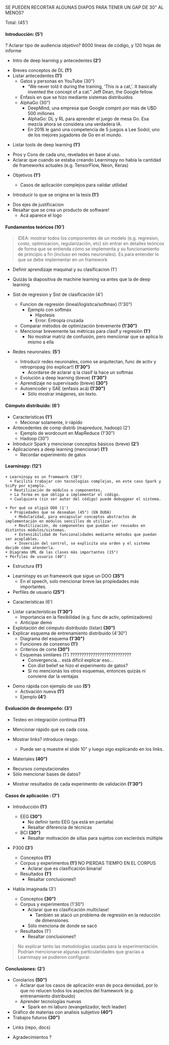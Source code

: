 SE PUEDEN RECORTAR ALGUNAS DIAPOS PARA TENER UN GAP DE 30" AL MENOS?

Total: (45')

#### Introducción: **(5')**

? Aclarar tipo de audiencia objetivo?
6000 líneas de código, y 120 hojas de informe

 - Intro de deep learning y antecedentes **(2')**
  + Breves conceptos de DL **(1')**
  + Listar antecedentes **(1')**
  	+ Gatos y personas en YouTube (30")
      - “We never told it during the training, ‘This is a cat,'. It basically invented the concept of a cat.” Jeff Dean, the Google fellow.
    + Énfasis en que se hizo mediante sistemas distribuidos
    + AlphaGo (30")
      - DeepMind, una empresa que Google compró por más de U$D 500 millones
      - AlphaGo: DL y RL para aprender el juego de mesa Go. Esa mezcla ahora se considera una verdadera IA.
      - En 2016 le ganó una competencia de 5 juegos a Lee Sodol, uno de los mejores jugadores de Go en el mundo.

 - Listar tools de deep learning **(1')**
  + Pros y Cons de cada uno, revelados en base al uso.
  + Aclarar que cuando se estaba creando Learninspy no había la cantidad de frameworks actuales (e.g. TensorFlow, Neon, Keras)

 - Objetivos **(1')**
   + Casos de aplicación complejos para validar utilidad

 - Introducir lo que se origina en la tesis **(1')**
  + Dos ejes de justificacion
  + Resaltar que se crea un producto de software!
    + Acá aparece el logo

#### Fundamentos teóricos (10')

> IDEA: mostrar todos los componentes de un modelo (e.g. regresion, costo, optimizacion, regularización, etc) sin entrar en detalles teóricos de forma que se entienda cómo se implementa y su funcionamiento de principio a fin (incluso en redes neuronales). Es para entender lo que se debe implementar en un framework

 - Definir aprendizaje maquinal y su clasificacion (1')
  + Quizás la diapositiva de machine learning va antes que la de deep learning

 - Sist de regresion y Sist de clasificación (4')
    + Funcion de regresión (lineal/logística/softmax) (1'30")
      + Ejemplo con softmax
        + Hipotesis
        + Error: Entropía cruzada
    + Comparar métodos de optimización brevemente **(1'30")**
    + Mencionar brevemente las métricas para clasif y regresión **(1')**
      + No mostrar matriz de confusión, pero mencionar que se aplica lo mismo a ella

  - Redes neuronales: **(5')**
    + Introducir redes neuronales, como se arquitectan, func de activ y retropropag (no explicar!) **(1'30")**
      + Acordarse de aclarar q la clasif la hace un softmax
    + Evolución a deep learning (breve) **(1'30")**
    + Aprendizaje no supervisado (breve) **(30")**
    + Autoencoder y SAE (enfasis acá) **(1'30")**
      + Sólo mostrar imágenes, sin texto.


#### Cómputo distribuido: **(6')**

  - Características **(1')**
    + Mecionar solamente, ir rápido
  - Antecedentes de comp distrib (mapreduce, hadoop) (2')
    + Ejemplo de wordcount en MapReduce (1'30")
    + Hadoop (30")
  - Introducir Spark y mencionar conceptos básicos (breve) **(2')**
  - Aplicaciones a deep learning (mencionar) **(1')**
    + Recordar experimento de gatos

#### Learninspy: (12')

  ````
  + Learninspy es un framework (30")
    + Facilita trabajar con tecnologías complejas, en este caso Spark y SciPy por ejemplo.
    + Reutilización de módulos o componentes,
    + La forma en que obliga a implementar el código.
    + Cualquiera (sin ser autor del código) puede debuggear el sistema.

  + Por qué se eligió DOO (1')
    + Propiedades que se deseaban (45") (EN DUDA)
      + Modularidad, para encapsular conceptos abstractos de implementación en módulos sencillos de utilizar.
      + Reutilización, de componentes que puedan ser reusados en distintos módulos/sistemas.
      + Extensibilidad de funcionalidades mediante métodos que puedan ser acoplables.
      + Inversión del control, se explicita una orden y el sistema decide cómo atenderla.
  + Diagrama UML de las clases más importantes (15")
  + Perfiles de usuario (40")
  ````

 - Estructura **(1')**
  + Learninspy es un framework que sigue un DOO **(35")**
    + En el speech, solo mencionar breve las propiedades más importantes.
  + Perfiles de usuario **(25")**

 - Características (6')
  + Listar características **(1'30")**
    + Importancia en la flexibilidad (e.g. func de activ, optimizadores)
    + Anticipar demo
  + Explotación del cómputo distribuido (listar) **(30")**
  + Explicar esquema de entrenamiento distribuido (4'30")
    + Diagrama del esquema **(1'30")**
    + Funciones de consenso **(1')**
    + Criterios de corte **(30")**
    + Esquemas similares (1') ???????????????????????????
      + Convergencia... está dificil explicar eso...
      + Con dist belief se hizo el experimento de gatos?
      + Si no mencionás los otros esquemas, entonces quizás ni conviene dar la ventajas

- Demo rápida con ejemplo de uso **(5')**
  - Activación nueva **(1')**
  - Ejemplo **(4')**

#### Evaluación de desempeño: **(3')**

 + Testeo en integración continua **(1')**
  + Mencionar rápido qué es cada cosa.
  + Mostrar links? introduce riesgo.
    + Puede ser q muestre el slide 10" y luego sigo explicando en los links.

 + Materiales **(40")**
  - Recursos computacionales
  - Sólo mencionar bases de datos?

 + Mostrar resultados de cada experimento de validación **(1'30")**

#### Casos de aplicación : (7')
  + Introducción **(1')**
    - EEG **(30")**
      + No definir tanto EEG (ya está en pantalla)
      + Resaltar diferencia de técnicas
    - BCI **(30")**
      + Resaltar motivación de sillas para sujetos con esclerósis múltiple
  + P300 **(3')**
    - Conceptos **(1')**
    - Corpus y experimentos **(1')** NO PIERDAS TIEMPO EN EL CORPUS
      + Aclarar que es clasificación binaria!
    - Resultados **(1')**
      + Resaltar conclusiones!!

  + Habla imaginada (3')
    - Conceptos **(30")**
    - Corpus y experimentos (1'30")
      + Aclarar que es clasificación multiclase!
        + También se atacó un problema de regresión en la reducción de dimensiones.
      + Sólo menciona de donde se sacó
    - Resultados (1')
      + Resaltar conclusiones!!

 > No explicar tanto las metodologías usadas para la experimentación. Podrían mencionarse algunas particularidades que gracias a Learninspy se pudieron configurar.

#### Conclusiones: (2')
  - Corolarios **(50")**
    + Aclarar que los casos de aplicación eran de poca densidad, por lo que no relucen todos los aspectos del framework (e.g. entrenamiento distribuido)
    + Aprender tecnologías nuevas
      + Spark en mi laburo (evangelizador, tech leader)    
  - Gráfico de materias con analisis subjetivo **(40")**
  - Trabajos futuros **(30")**
  + Links (repo, docs)

  + Agradecimientos ?
